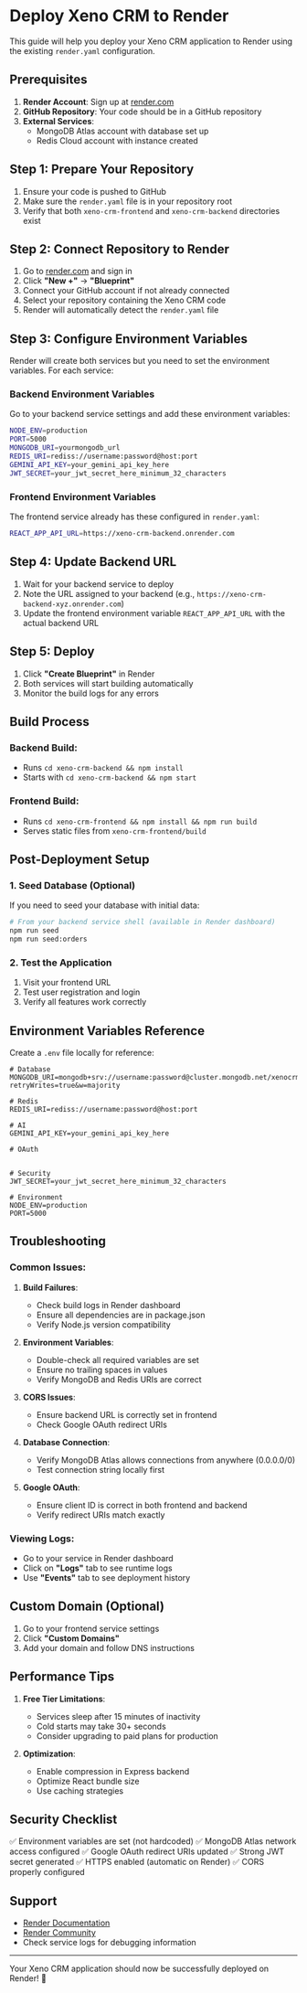 # Deploy Xeno CRM to Render

This guide will help you deploy your Xeno CRM application to Render using the existing `render.yaml` configuration.

## Prerequisites

1. **Render Account**: Sign up at [render.com](https://render.com)
2. **GitHub Repository**: Your code should be in a GitHub repository
3. **External Services**: 
   - MongoDB Atlas account with database set up
   - Redis Cloud account with instance created

## Step 1: Prepare Your Repository

1. Ensure your code is pushed to GitHub
2. Make sure the `render.yaml` file is in your repository root
3. Verify that both `xeno-crm-frontend` and `xeno-crm-backend` directories exist

## Step 2: Connect Repository to Render

1. Go to [render.com](https://render.com) and sign in
2. Click **"New +"** → **"Blueprint"**
3. Connect your GitHub account if not already connected
4. Select your repository containing the Xeno CRM code
5. Render will automatically detect the `render.yaml` file

## Step 3: Configure Environment Variables

Render will create both services but you need to set the environment variables. For each service:

### Backend Environment Variables

Go to your backend service settings and add these environment variables:

```bash
NODE_ENV=production
PORT=5000
MONGODB_URI=yourmongodb_url
REDIS_URI=rediss://username:password@host:port
GEMINI_API_KEY=your_gemini_api_key_here
JWT_SECRET=your_jwt_secret_here_minimum_32_characters
```

### Frontend Environment Variables

The frontend service already has these configured in `render.yaml`:

```bash
REACT_APP_API_URL=https://xeno-crm-backend.onrender.com
```

## Step 4: Update Backend URL

1. Wait for your backend service to deploy
2. Note the URL assigned to your backend (e.g., `https://xeno-crm-backend-xyz.onrender.com`)
3. Update the frontend environment variable `REACT_APP_API_URL` with the actual backend URL

## Step 5: Deploy

1. Click **"Create Blueprint"** in Render
2. Both services will start building automatically
3. Monitor the build logs for any errors

## Build Process

### Backend Build:
- Runs `cd xeno-crm-backend && npm install`
- Starts with `cd xeno-crm-backend && npm start`

### Frontend Build:
- Runs `cd xeno-crm-frontend && npm install && npm run build`
- Serves static files from `xeno-crm-frontend/build`

## Post-Deployment Setup

### 1. Seed Database (Optional)
If you need to seed your database with initial data:

```bash
# From your backend service shell (available in Render dashboard)
npm run seed
npm run seed:orders
```

### 2. Test the Application
1. Visit your frontend URL
2. Test user registration and login
3. Verify all features work correctly

## Environment Variables Reference

Create a `.env` file locally for reference:

```env
# Database
MONGODB_URI=mongodb+srv://username:password@cluster.mongodb.net/xenocrm?retryWrites=true&w=majority

# Redis
REDIS_URI=rediss://username:password@host:port

# AI
GEMINI_API_KEY=your_gemini_api_key_here

# OAuth


# Security
JWT_SECRET=your_jwt_secret_here_minimum_32_characters

# Environment
NODE_ENV=production
PORT=5000
```

## Troubleshooting

### Common Issues:

1. **Build Failures**:
   - Check build logs in Render dashboard
   - Ensure all dependencies are in package.json
   - Verify Node.js version compatibility

2. **Environment Variables**:
   - Double-check all required variables are set
   - Ensure no trailing spaces in values
   - Verify MongoDB and Redis URIs are correct

3. **CORS Issues**:
   - Ensure backend URL is correctly set in frontend
   - Check Google OAuth redirect URIs

4. **Database Connection**:
   - Verify MongoDB Atlas allows connections from anywhere (0.0.0.0/0)
   - Test connection string locally first

5. **Google OAuth**:
   - Ensure client ID is correct in both frontend and backend
   - Verify redirect URIs match exactly

### Viewing Logs:
- Go to your service in Render dashboard
- Click on **"Logs"** tab to see runtime logs
- Use **"Events"** tab to see deployment history

## Custom Domain (Optional)

1. Go to your frontend service settings
2. Click **"Custom Domains"**
3. Add your domain and follow DNS instructions

## Performance Tips

1. **Free Tier Limitations**:
   - Services sleep after 15 minutes of inactivity
   - Cold starts may take 30+ seconds
   - Consider upgrading to paid plans for production

2. **Optimization**:
   - Enable compression in Express backend
   - Optimize React bundle size
   - Use caching strategies

## Security Checklist

✅ Environment variables are set (not hardcoded)
✅ MongoDB Atlas network access configured
✅ Google OAuth redirect URIs updated
✅ Strong JWT secret generated
✅ HTTPS enabled (automatic on Render)
✅ CORS properly configured

## Support

- [Render Documentation](https://render.com/docs)
- [Render Community](https://community.render.com/)
- Check service logs for debugging information

---

Your Xeno CRM application should now be successfully deployed on Render! 🚀 

